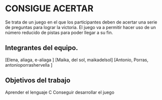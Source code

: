 # CONSIGUE ACERTAR

Se trata de un juego en el que los participantes deben de acertar una serie de preguntas para lograr la victoria. El juego va a permitir hacer uso de un número reducido de pistas para poder llegar a su fin.

## Integrantes del equipo.
[Elena, aliaga, e-aliaga ]
[Maika, del sol, maikadelsol]
[Antonio, Porras, antonioporrashervella ]


## Objetivos del trabajo

Aprender el lenguaje C
Conseguir desarrollar el juego

